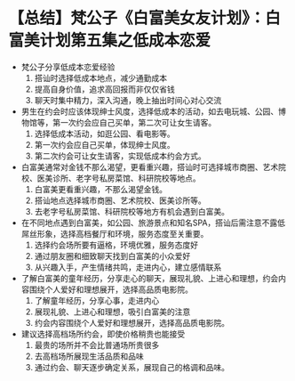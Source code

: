 # 【总结】梵公子《白富美女友计划》：白富美计划第五集之低成本恋爱

-   梵公子分享低成本恋爱经验
    1.  搭讪时选择低成本地点，减少通勤成本
    2.  提高自身价值，追求高回报而非仅仅省钱
    3.  聊天时集中精力，深入沟通，晚上抽出时间心对心交流
-   男生在约会时应该体现绅士风度，选择低成本的活动，如去电玩城、公园、博物馆等，第一次约会应自己买单，第二次可让女生请客。
    1.  选择低成本活动，如逛公园、看电影等。
    2.  第一次约会应自己买单，体现绅士风度。
    3.  第二次约会可让女生请客，实现低成本约会方式。
-   白富美通常对金钱不那么渴望，更看重兴趣，搭讪时可选择城市商圈、艺术院校、医美诊所、老字号私房菜馆、科研院校等地点。
    1.  白富美更看重兴趣，不那么渴望金钱。
    2.  搭讪地点选择城市商圈、艺术院校、医美诊所等。
    3.  去老字号私房菜馆、科研院校等地方有机会遇到白富美。
-   在不同地点遇到白富美，如公园、旅游景点和知名SPA，搭讪后需注意不露低屌丝形象，选择高档餐厅和环境，服务态度至关重要。
    1.  选择约会场所要有逼格，环境优雅，服务态度好
    2.  通过朋友圈和细致聊天找到白富美的小众爱好
    3.  从兴趣入手，产生情绪共鸣，走进内心，建立感情联系
-   了解白富美的童年经历，分享走心的聊天，展现礼貌、上进心和理想，约会内容围绕个人爱好和理想展开，选择高品质电影院。
    1.  了解童年经历，分享心事，走进内心
    2.  展现礼貌、上进心和理想，吸引白富美的注意
    3.  约会内容围绕个人爱好和理想展开，选择高品质电影院。
-   建议选择高档场所约会，即使价格稍贵也能接受
    1.  最贵的场所并不会比普通场所贵很多
    2.  去高档场所展现生活品质和品味
    3.  通过约会、聊天逐步确定关系，展现自己的格调和品味。